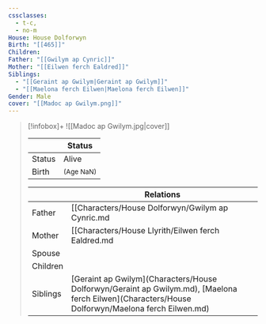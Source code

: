 ```yaml
---
cssclasses:
  - t-c,
  - no-m
House: House Dolforwyn
Birth: "[[465]]"
Children: 
Father: "[[Gwilym ap Cynric]]"
Mother: "[[Eilwen ferch Ealdred]]"
Siblings:
  - "[[Geraint ap Gwilym|Geraint ap Gwilym]]"
  - "[[Maelona ferch Eilwen|Maelona ferch Eilwen]]"
Gender: Male
cover: "[[Madoc ap Gwilym.png]]"
---
```

> [!infobox]+
> ![[Madoc ap Gwilym.jpg|cover]]
>
>|| Status   |
> | ---- | ---- |
> |Status| Alive|
> |Birth|  <small>(Age NaN)</small> |
>
>|| Relations   |
> | ---- | ---- |
> | Father | [[Characters/House Dolforwyn/Gwilym ap Cynric.md|Gwilym ap Cynric]] |
> | Mother | [[Characters/House Llyrith/Eilwen ferch Ealdred.md|Eilwen ferch Ealdred]] |
> | Spouse |  |
> | Children|  |
> | Siblings | [Geraint ap Gwilym](Characters/House Dolforwyn/Geraint ap Gwilym.md), [Maelona ferch Eilwen](Characters/House Dolforwyn/Maelona ferch Eilwen.md)|
> 

